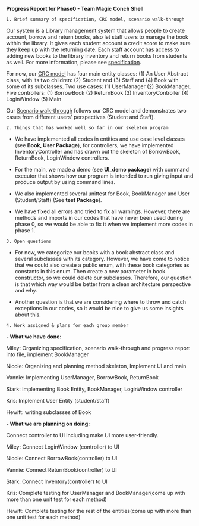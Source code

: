 **Progress Report for Phase0 - Team Magic Conch Shell**


`1. Brief summary of specification, CRC model, scenario walk-through`

Our system is a Library management system that allows people to create account,
borrow and return books, also let staff users to manage the book within the library.
It gives each student account a credit score to make sure they keep up with the
returning date. Each staff account has access to adding new books to the library inventory and return books from students
as well. For more information, please see [specification](specification.md).

For now, our [CRC model](CRC%20model.pdf) has four main entity classes: (1) An User Abstract class, with its two children: (2) Student and (3) Staff
and (4) Book with some of its subclasses.
Two use cases: (1) UserManager (2) BookManager.
Five controllers: (1) BorrowBook (2) ReturnBook (3) InventoryController (4) LoginWindow (5) Main


Our [Scenario walk-through](walkthrough.md) follows our CRC model and demonstrates two cases from different users' perspectives 
(Student and Staff).


`2. Things that has worked well so far in our skeleton program`

- We have implemented all codes in entities and use case level classes (see **Book, User Package**), for controllers, we have
implemented InventoryController and has drawn out the skeleton of BorrowBook, ReturnBook,
LoginWindow controllers. 


- For the main, we made a demo (see **UI_demo package**) with command executor that shows
how our program is intended to run giving input and produce output by using command lines.


- We also implemented several unittest for Book, BookManager and User (Student/Staff) (See **test Package**).


- We have fixed all errors and tried to fix all warnings. However, there are methods and imports in our codes that have 
never been used during phase 0, so we would be able to fix it when we implement more codes in phase 1.

`3. Open questions`

   - For now, we categorize our books with a book abstract class and several subclasses
   with its category. However, we have come to notice that we could also create a public
   enum, with these book categories as constants in this enum. Then create a new parameter
   in book constructor, so we could delete our subclasses. Therefore, our question is that which way would be better 
   from a clean architecture perspective and why.


   - Another question is that we are considering where to throw and catch exceptions in our codes, so it would be nice to
give us some insights about this.



`4. Work assigned & plans for each group member`

**- What we have done:**

Miley: Organizing specification, scenario walk-through and progress report into file, implement BookManager

Nicole: Organizing and planning method skeleton, Implement UI and main

Vannie: Implementing UserManager, BorrowBook, ReturnBook

Stark: Implementing Book Entity, BookManager, LoginWindow controller

Kris: Implement User Entity (student/staff)

Hewitt: writing subclasses of Book


**- What we are planning on doing:**

Connect controller to UI including make UI more user-friendly.

Miley: Connect LoginWindow (controller) to UI

Nicole: Connect BorrowBook(controller) to UI

Vannie: Connect ReturnBook(controller) to UI

Stark: Connect Inventory(controller) to UI

Kris: Complete testing for UserManager and BookManager(come up with more than one unit test for each method)

Hewitt: Complete testing for the rest of the entities(come up with more than one unit test for each method)





